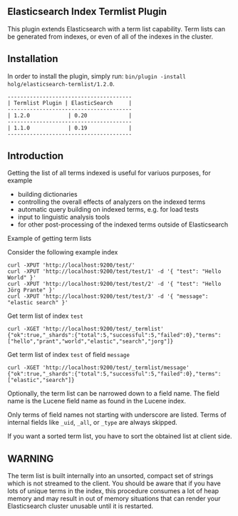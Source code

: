 Elasticsearch Index Termlist Plugin
-----------------------------------

This plugin extends Elasticsearch with a term list capability. Term lists can be generated from indexes, or even of all of the indexes in the cluster.

Installation
------------

In order to install the plugin, simply run: `bin/plugin -install holg/elasticsearch-termlist/1.2.0`.

    ---------------------------------------
    | Termlist Plugin | ElasticSearch     |
    ---------------------------------------
    | 1.2.0            | 0.20             |
    ---------------------------------------
    | 1.1.0            | 0.19             |
    ---------------------------------------

Introduction
------------

Getting the list of all terms indexed is useful for variuos purposes, for example

- building dictionaries
- controlling the overall effects of analyzers on the indexed terms
- automatic query building on indexed terms, e.g. for load tests
- input to linguistic analysis tools
- for other post-processing of the indexed terms outside of Elasticsearch

Example of getting term lists

Consider the following example index

	curl -XPUT 'http://localhost:9200/test/'
	curl -XPUT 'http://localhost:9200/test/test/1' -d '{ "test": "Hello World" }'
	curl -XPUT 'http://localhost:9200/test/test/2' -d '{ "test": "Hello Jörg Prante" }'
	curl -XPUT 'http://localhost:9200/test/test/3' -d '{ "message": "elastic search" }'

Get term list of index `test`

	curl -XGET 'http://localhost:9200/test/_termlist'
	{"ok":true,"_shards":{"total":5,"successful":5,"failed":0},"terms":["hello","prant","world","elastic","search","jorg"]}

Get term list of index `test` of field `message`

	curl -XGET 'http://localhost:9200/test/_termlist/message'
	{"ok":true,"_shards":{"total":5,"successful":5,"failed":0},"terms":["elastic","search"]}

Optionally, the term list can be narrowed down to a field name. The field name is the Lucene field name as found in the Lucene index.

Only terms of field names not starting with underscore are listed. Terms of internal fields like `_uid`, `_all`, or `_type` are always skipped.

If you want a sorted term list, you have to sort the obtained list at client side.

WARNING
-------
The term list is built internally into an unsorted, compact set of strings which is not streamed to the client. You should be aware that if you have lots of unique terms in the index, this procedure consumes a lot of heap memory and may result in out of memory situations that can render your Elasticsearch cluster unusable until it is restarted.


